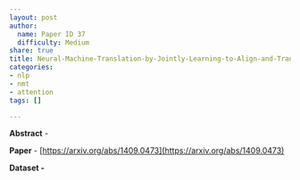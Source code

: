 ```yaml
---
layout: post
author:
  name: Paper ID 37
  difficulty: Medium
share: true
title: Neural-Machine-Translation-by-Jointly-Learning-to-Align-and-Translate
categories:
- nlp
- nmt
- attention
tags: []

---
```

**Abstract** - 

**Paper** - [https://arxiv.org/abs/1409.0473](https://arxiv.org/abs/1409.0473)

**Dataset -** []()
    